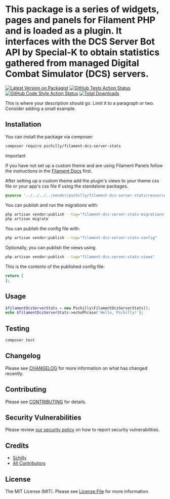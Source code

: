 # This package is a series of widgets, pages and panels for Filament PHP and is loaded as a plugin. It interfaces with the DCS Server Bot API by Special-K to obtain statistics gathered from managed Digital Combat Simulator (DCS) servers.

[![Latest Version on Packagist](https://img.shields.io/packagist/v/pschilly/filament-dcs-server-stats.svg?style=flat-square)](https://packagist.org/packages/pschilly/filament-dcs-server-stats)
[![GitHub Tests Action Status](https://img.shields.io/github/actions/workflow/status/pschilly/filament-dcs-server-stats/run-tests.yml?branch=main&label=tests&style=flat-square)](https://github.com/pschilly/filament-dcs-server-stats/actions?query=workflow%3Arun-tests+branch%3Amain)
[![GitHub Code Style Action Status](https://img.shields.io/github/actions/workflow/status/pschilly/filament-dcs-server-stats/fix-php-code-style-issues.yml?branch=main&label=code%20style&style=flat-square)](https://github.com/pschilly/filament-dcs-server-stats/actions?query=workflow%3A"Fix+PHP+code+styling"+branch%3Amain)
[![Total Downloads](https://img.shields.io/packagist/dt/pschilly/filament-dcs-server-stats.svg?style=flat-square)](https://packagist.org/packages/pschilly/filament-dcs-server-stats)



This is where your description should go. Limit it to a paragraph or two. Consider adding a small example.

## Installation

You can install the package via composer:

```bash
composer require pschilly/filament-dcs-server-stats
```

> [!IMPORTANT]
> If you have not set up a custom theme and are using Filament Panels follow the instructions in the [Filament Docs](https://filamentphp.com/docs/4.x/styling/overview#creating-a-custom-theme) first.

After setting up a custom theme add the plugin's views to your theme css file or your app's css file if using the standalone packages.

```css
@source '../../../../vendor/pschilly/filament-dcs-server-stats/resources/**/*.blade.php';
```

You can publish and run the migrations with:

```bash
php artisan vendor:publish --tag="filament-dcs-server-stats-migrations"
php artisan migrate
```

You can publish the config file with:

```bash
php artisan vendor:publish --tag="filament-dcs-server-stats-config"
```

Optionally, you can publish the views using

```bash
php artisan vendor:publish --tag="filament-dcs-server-stats-views"
```

This is the contents of the published config file:

```php
return [
];
```

## Usage

```php
$filamentDcsServerStats = new Pschilly\FilamentDcsServerStats();
echo $filamentDcsServerStats->echoPhrase('Hello, Pschilly!');
```

## Testing

```bash
composer test
```

## Changelog

Please see [CHANGELOG](CHANGELOG.md) for more information on what has changed recently.

## Contributing

Please see [CONTRIBUTING](.github/CONTRIBUTING.md) for details.

## Security Vulnerabilities

Please review [our security policy](.github/SECURITY.md) on how to report security vulnerabilities.

## Credits

- [Schilly](https://github.com/pschilly)
- [All Contributors](../../contributors)

## License

The MIT License (MIT). Please see [License File](LICENSE.md) for more information.
